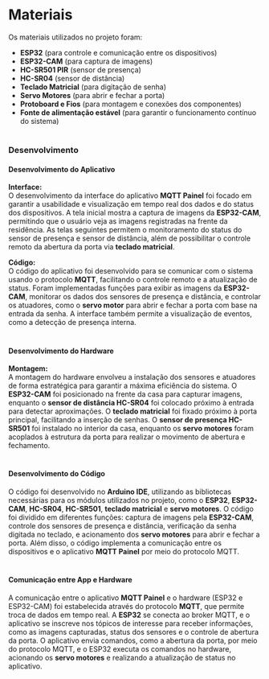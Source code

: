 
# Materiais

Os materiais utilizados no projeto foram:

- **ESP32** (para controle e comunicação entre os dispositivos)
- **ESP32-CAM** (para captura de imagens)
- **HC-SR501 PIR** (sensor de presença)
- **HC-SR04** (sensor de distância)
- **Teclado Matricial** (para digitação de senha)
- **Servo Motores** (para abrir e fechar a porta)
- **Protoboard e Fios** (para montagem e conexões dos componentes)
- **Fonte de alimentação estável** (para garantir o funcionamento contínuo do sistema)

#

### **Desenvolvimento**  

#### **Desenvolvimento do Aplicativo**  

**Interface:**  
O desenvolvimento da interface do aplicativo **MQTT Painel** foi focado em garantir a usabilidade e visualização em tempo real dos dados e do status dos dispositivos. A tela inicial mostra a captura de imagens da **ESP32-CAM**, permitindo que o usuário veja as imagens registradas na frente da residência. As telas seguintes permitem o monitoramento do status do sensor de presença e sensor de distância, além de possibilitar o controle remoto da abertura da porta via **teclado matricial**.

**Código:**  
O código do aplicativo foi desenvolvido para se comunicar com o sistema usando o protocolo **MQTT**, facilitando o controle remoto e a atualização de status. Foram implementadas funções para exibir as imagens da **ESP32-CAM**, monitorar os dados dos sensores de presença e distância, e controlar os atuadores, como o **servo motor** para abrir e fechar a porta com base na entrada da senha. A interface também permite a visualização de eventos, como a detecção de presença interna.

#

#### **Desenvolvimento do Hardware**  

**Montagem:**  
A montagem do hardware envolveu a instalação dos sensores e atuadores de forma estratégica para garantir a máxima eficiência do sistema. O **ESP32-CAM** foi posicionado na frente da casa para capturar imagens, enquanto o **sensor de distância HC-SR04** foi colocado próximo à entrada para detectar aproximações. O **teclado matricial** foi fixado próximo à porta principal, facilitando a inserção de senhas. O **sensor de presença HC-SR501** foi instalado no interior da casa, enquanto os **servo motores** foram acoplados à estrutura da porta para realizar o movimento de abertura e fechamento.

#

#### **Desenvolvimento do Código**  

O código foi desenvolvido no **Arduino IDE**, utilizando as bibliotecas necessárias para os módulos utilizados no projeto, como o **ESP32**, **ESP32-CAM**, **HC-SR04**, **HC-SR501**, **teclado matricial** e **servo motores**. O código foi dividido em diferentes funções: captura de imagens pela **ESP32-CAM**, controle dos sensores de presença e distância, verificação da senha digitada no teclado, e acionamento dos **servo motores** para abrir e fechar a porta. Além disso, o código implementa a comunicação entre os dispositivos e o aplicativo **MQTT Painel** por meio do protocolo MQTT.

#

#### **Comunicação entre App e Hardware**  

A comunicação entre o aplicativo **MQTT Painel** e o hardware (ESP32 e ESP32-CAM) foi estabelecida através do protocolo **MQTT**, que permite troca de dados em tempo real. A **ESP32** se conecta ao broker MQTT, e o aplicativo se inscreve nos tópicos de interesse para receber informações, como as imagens capturadas, status dos sensores e o controle de abertura da porta. O aplicativo envia comandos, como a abertura da porta, por meio do protocolo MQTT, e o ESP32 executa os comandos no hardware, acionando os **servo motores** e realizando a atualização de status no aplicativo.
